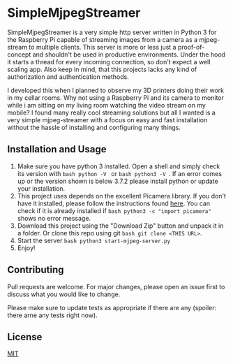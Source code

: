 # SimpleMjpegStreamer

SimpleMjpegStreamer is a very simple http server written in Python 3 for the Raspberry Pi capable of streaming images from
a camera as a mjpeg-stream to multiple clients. This server is more or less just a proof-of-concept and shouldn't be used
in productive environments. Under the hood it starts a thread for every incoming connection, so don't
expect a well scaling app. Also keep in mind, that this projects lacks any kind of authorization and authentication 
methods. 

I developed this when I planned to observe my 3D printers doing their work in my cellar rooms. Why not using a Raspberry Pi
and its camera to monitor while i am sitting on my living room watching the video stream on my mobile? I found many
really cool streaming solutions but all I wanted is a very simple mjpeg-streamer with a focus on easy and fast installation
without the hassle of installing and configuring many things.

## Installation and Usage

1. Make sure you have python 3 installed. Open a shell and simply check its version with 
  ```bash python -V ``` or 
  ```bash python3 -V ```. If an error comes up or the version shown is below 3.7.2 please install python or update
  your installation. 
2. This project uses depends on the excellent Picamera library. If you don't have it installed, please follow the instructions found 
  [here](https://picamera.readthedocs.io/en/release-1.13/install.html). You can check if it is already installed if 
  ```bash python3 -c "import picamera"``` shows no error message.
3. Download this project using the "Download Zip" button and unpack it in a folder. Or clone this repo using git ```bash git clone <THIS URL>```.
4. Start the server ```bash python3 start-mjpeg-server.py```
5. Enjoy! 

## Contributing
Pull requests are welcome. For major changes, please open an issue first to discuss what you would like to change.

Please make sure to update tests as appropriate if there are any (spoiler: there arne any tests right now).

## License
[MIT](https://choosealicense.com/licenses/mit/)